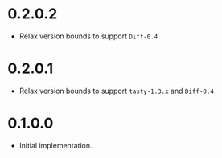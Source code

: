 # 0.2.0.2

- Relax version bounds to support `Diff-0.4`

# 0.2.0.1

- Relax version bounds to support `tasty-1.3.x` and `Diff-0.4`

# 0.1.0.0

- Initial implementation.
